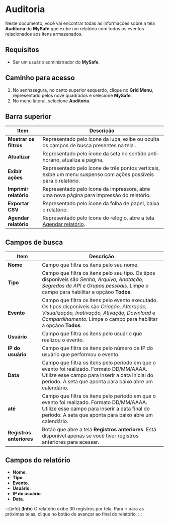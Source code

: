 # Auditoria

Neste documento, você vai encontrar todas as informações sobre a tela **Auditoria** do **MySafe** que exibe um relatório com todos os eventos relacionados aos itens armazenados.

## Requisitos

* Ser um usuário administrador do **MySafe**.

## Caminho para acesso

1. No senhasegura, no canto superior esquerdo, clique no **Grid Menu**, representado pelos nove quadrados e selecione **MySafe**.
2. No menu lateral, selecione **Auditoria**.


## Barra superior

**Item**|**Descrição**
|---|---|
**Mostrar os filtros**|Representado pelo ícone da lupa, exibe ou oculta os campos de busca presentes na tela..
**Atualizar**|Representado pelo ícone da seta no sentido anti-horário, atualiza a página.
**Exibir ações**|Representado pelo ícone de três pontos verticais, exibe um menu suspenso com ações possíveis para o relatório.
**Imprimir relatório**|Representado pelo ícone da impressora, abre uma nova página para impressão do relatório.
**Exportar CSV**|Representado pelo ícone da folha de papel, baixa o relatório.
**Agendar relatório**|Representado pelo ícone do relógio, abre a tela [Agendar relatório](/v3-33/docs/pt/general-information-how-to-issue-download-and-schedule-device-reports).



## Campos de busca

**Item**|**Descrição**
|---|---|
**Nome**|Campo que filtra os itens pelo seu nome. 
**Tipo**|Campo que filtra os itens pelo seu tipo. Os tipos disponíveis são *Senha, Arquivo, Anotação, Segredos de API* e *Grupos pessoais*. Limpe o campo para habilitar a opçãoo **Todos**.
**Evento**|Campo que filtra os itens pelo evento executado. Os tipos disponíveis são *Criação, Alteração, Visualização, Inativação, Ativação, Download* e *Compartilhamento.* Limpe o campo para habilitar a opçãoo **Todos**.
**Usuário**|Campo que filtra os itens pelo usuário que realizou o evento.
**IP do usuário**| Campo que filtra os itens pelo número de IP do usuário que performou o evento.
**Data**|Campo que filtra os itens pelo  período em que o evento foi realizado. Formato DD/MM/AAAA. Utilize esse campo para inserir a data inicial do período. A seta que aponta para baixo abre um calendário.
**até**|Campo que filtra os itens pelo  período em que o evento foi realizado. Formato DD/MM/AAAA. Utilize esse campo para inserir a data final do período. A seta que aponta para baixo abre um calendário.
**Registros anteriores** | Botão que abre a tela **Registros anteriores**. Está disponível apenas se você tiver registros anteriores para acessar.


## Campos do relatório

* **Nome**.
* **Tipo**.
* **Evento**.
* **Usuário**.
* **IP do usuário**.
* **Data**.

:::(info) (**Info**)
O relatório exibe 30 registros por tela. Para ir para as próximas telas, clique no botão de avançar ao final do relatório.
:::